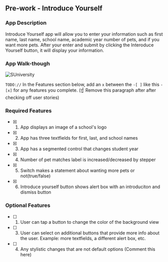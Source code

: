 ## Pre-work - Introduce Yourself

### App Description

Introduce Yourself app will allow you to enter your information such as first name, last name, school name, academic year
number of pets, and if you want more pets. After your enter and submit by clicking the Interoduce Yourself button, it will display your information.

### App Walk-though

![SUniversity](https://user-images.githubusercontent.com/46619502/216807387-2a744059-7fae-4904-b712-d8ecc98485d0.gif)

`TODO://` In the Features section below, add an `x` between the `-[ ]` like this `- [x]` for any features you complete. (☝️ Remove this paragraph after after checking off user stories)

### Required Features

- [x] 1. App displays an image of a school's logo
- [x] 2. App has three textfields for first, last, and school names
- [x] 3. App has a segmented control that changes student year
- [x] 4. Number of pet matches label is increased/decreased by stepper
- [x] 5. Switch makes a statement about wanting more pets or not(true/false) 
- [x] 6. Introduce yourself button shows alert box with an introduciton and dismiss button

### Optional Features

- [ ] 1. User can tap a button to change the color of the background view
- [ ] 3. User can select on additional buttons that provide more info about the user. Example: more textfields, a different alert box, etc.
- [ ] 4. Any stylistic changes that are not default options (Comment this here)

